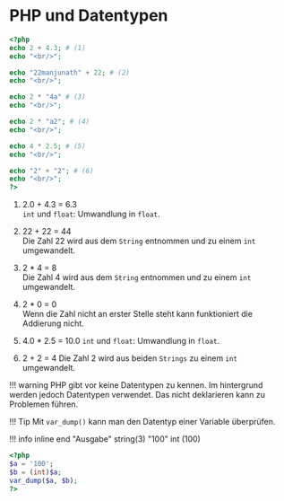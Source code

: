 # PHP und Datentypen

``` php
<?php
echo 2 + 4.3; # (1)
echo "<br/>";

echo "22manjunath" + 22; # (2)
echo "<br/>";

echo 2 * "4a" # (3)
echo "<br/>";

echo 2 * "a2"; # (4)
echo "<br/>";

echo 4 * 2.5; # (5)
echo "<br/>";

echo "2" + "2"; # (6)
echo "<br/>";
?>
```

1.  2.0 + 4.3 = 6.3 <br>
    ``int`` und ``float``: Umwandlung in ``float``.

2.  22 + 22 = 44 <br>
    Die Zahl 22 wird aus dem ``String`` entnommen und zu einem ``int`` umgewandelt.

3.  2 * 4 = 8 <br>
    Die Zahl 4 wird aus dem ``String`` entnommen und zu einem ``int`` umgewandelt.

4.  2 * 0 = 0 <br>
    Wenn die Zahl nicht an erster Stelle steht kann funktioniert die Addierung nicht.

5.  4.0 * 2.5 = 10.0
    ``int`` und ``float``: Umwandlung in ``float``.

6.  2 + 2 = 4
    Die Zahl 2 wird aus beiden ``Strings`` zu einem ``int`` umgewandelt.

!!! warning
    PHP gibt vor keine Datentypen zu kennen. Im hintergrund werden jedoch Datentypen verwendet. Das nicht deklarieren kann zu Problemen führen.

!!! Tip
    Mit ``var_dump()`` kann man den Datentyp einer Variable überprüfen.

!!! info inline end "Ausgabe"
    string(3) "100"
    int (100)

```` php
<?php
$a = '100';
$b = (int)$a;
var_dump($a, $b);
?>
````